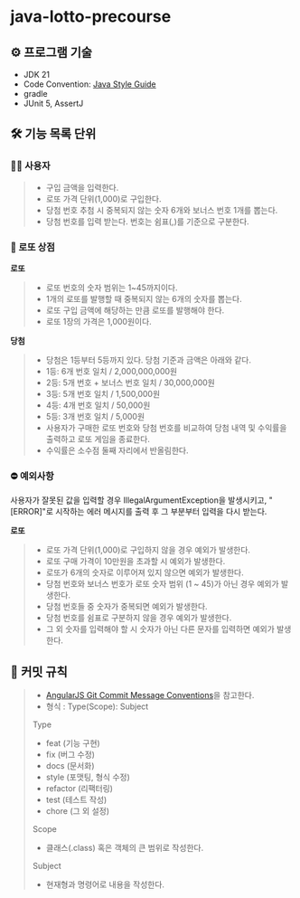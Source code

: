 # java-lotto-precourse


## ⚙ 프로그램 기술️

- JDK 21
- Code Convention: [Java Style Guide](https://github.com/woowacourse/woowacourse-docs/tree/main/styleguide/java)
- gradle
- JUnit 5, AssertJ

## 🛠️ 기능 목록 단위

### 🧑‍💻 사용자
> - 구입 금액을 입력한다.    
  >  - 로또 가격 단위(1,000)로 구입한다.
> - 당첨 번호 추첨 시 중복되지 않는 숫자 6개와 보너스 번호 1개를 뽑는다.
  >  - 당첨 번호를 입력 받는다. 번호는 쉼표(,)를 기준으로 구분한다.


### 🏦 로또 상점

**로또**
> - 로또 번호의 숫자 범위는 1~45까지이다.
> - 1개의 로또를 발행할 때 중복되지 않는 6개의 숫자를 뽑는다.
> - 로또 구입 금액에 해당하는 만큼 로또를 발행해야 한다.
  >  - 로또 1장의 가격은 1,000원이다.

**당첨**
> - 당첨은 1등부터 5등까지 있다. 당첨 기준과 금액은 아래와 같다.
  >  - 1등: 6개 번호 일치 / 2,000,000,000원
  >  - 2등: 5개 번호 + 보너스 번호 일치 / 30,000,000원
  >  - 3등: 5개 번호 일치 / 1,500,000원
  >  - 4등: 4개 번호 일치 / 50,000원
  >  -  5등: 3개 번호 일치 / 5,000원
> - 사용자가 구매한 로또 번호와 당첨 번호를 비교하여 당첨 내역 및 수익률을 출력하고 로또 게임을 종료한다.
  >  - 수익률은 소수점 둘째 자리에서 반올림한다.

### ⛔️ 예외사항

사용자가 잘못된 값을 입력할 경우 IllegalArgumentException을 발생시키고, "[ERROR]"로 시작하는 에러 메시지를 출력 후 그 부분부터 입력을 다시 받는다.

**로또**
> - 로또 가격 단위(1,000)로 구입하지 않을 경우 예외가 발생한다.
> - 로또 구매 가격이 10만원을 초과할 시 예외가 발생한다.
> - 로또가 6개의 숫자로 이루어져 있지 않으면 예외가 발생한다.
> - 당첨 번호와 보너스 번호가 로또 숫자 범위 (1 ~ 45)가 아닌 경우 예외가 발생한다.
> - 당첨 번호들 중 숫자가 중복되면 예외가 발생한다.
> - 당첨 번호를 쉼표로 구분하지 않을 경우 예외가 발생한다.
> - 그 외 숫자를 입력해야 할 시 숫자가 아닌 다른 문자를 입력하면 예외가 발생한다.

## 📌 커밋 규칙

>- [AngularJS Git Commit Message Conventions](https://gist.github.com/stephenparish/9941e89d80e2bc58a153#allowed-type)을 참고한다.
>- 형식 : Type(Scope): Subject
>
> Type
> - feat (기능 구현)
> - fix (버그 수정)
> - docs (문서화)
> - style (포맷팅, 형식 수정)
> - refactor (리팩터링)
> - test (테스트 작성)
> - chore (그 외 설정)
> 
> Scope
> - 클래스(.class) 혹은 객체의 큰 범위로 작성한다.
> 
> Subject
> - 현재형과 명령어로 내용을 작성한다.